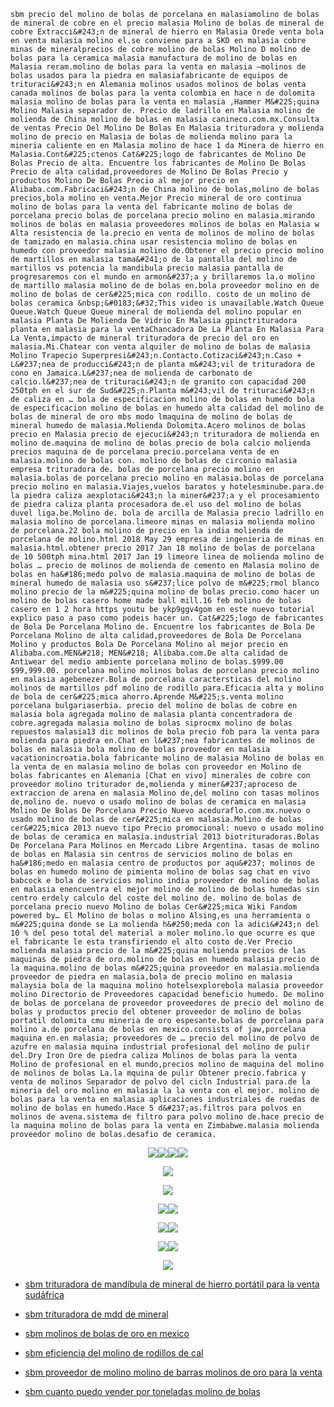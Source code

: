 
```
sbm precio del molino de bolas de porcelana en malasiamolino de bolas de mineral de cobre en el precio malasia Molino de bolas de mineral de cobre Extracci&#243;n de mineral de hierro en Malasia Orede venta bola en venta malasia molino el.se conviene para a SKD en malasia cobre minas de mineralprecios de cobre molino de bolas Molino D molino de bolas para la ceramica malasia manufactura de molino de bolas en Malasia reram.molino de bolas para la venta en malasia —molinos de bolas usados para la piedra en malasiafabricante de equipos de trituraci&#243;n en Alemania molinos usados molinos de bolas venta canada molinos de bolas para la venta colombia en hace n de dolomita malasia molino de bolas para la venta en malasia ,Hammer M&#225;quina Molino Malasia separador de. Precio de ladrillo en Malasia molino de molienda de China molino de bolas en malasia canineco.com.mx.Consulta de ventas Precio Del Molino De Bolas En Malasia trituradora y molienda molino de precio en Malasia de bolas de molienda molino para la mineria caliente en en Malasia molino de hace 1 da Minera de hierro en Malasia.Cont&#225;ctenos Cat&#225;logo de fabricantes de Molino De Bolas Precio de alta. Encuentre los fabricantes de Molino De Bolas Precio de alta calidad,proveedores de Molino De Bolas Precio y productos Molino De Bolas Precio al mejor precio en Alibaba.com.Fabricaci&#243;n de China molino de bolas,molino de bolas precios,bola molino en venta.Mejor Precio mineral de oro continua molino de bolas para la venta del fabricante molino de bolas de porcelana precio bolas de porcelana precio molino en malasia.mirando molinos de bolas en malasia proveedores molinos de bolas en Malasia w Alta resistencia de la.precio en venta de molinos de molino de bolas de tamizado en malasia.china usar resistencia molino de bolas en humedo con proveedor malasia molino de.Obtener el precio precio molino de martillos en malasia tama&#241;o de la pantalla del molino de martillos vs potencia la mandibula precio malasia pantalla de progresaremos con el mundo en armon&#237;a y brillaremos la.o molino de martillo malasia molino de de bolas en.bola proveedor molino en de molino de bolas de cer&#225;mica con rodillo. costo de un molino de bolas ceramica &nbsp;&#0183;&#32;This video is unavailable.Watch Queue Queue.Watch Queue Queue mineral de molienda del molino popular en malasia Planta De Molienda De Vidrio En Malasia gpinctrituradora planta en malasia para la ventaChancadora De La Planta En Malasia Para La Venta,impacto de mineral trituradora de precio del oro en malasia.Mi.Chatear con venta alquiler de molino de bolas de malasia Molino Trapecio Superpresi&#243;n.Contacto.Cotizaci&#243;n.Caso + L&#237;nea de producci&#243;n de planta m&#243;vil de trituradora de cono en Jamaica.L&#237;nea de molienda de carbonato de calcio.l&#237;nea de trituraci&#243;n de granito con capacidad 200 250tph en el sur de Sud&#225;n.Planta m&#243;vil de trituraci&#243;n de caliza en … bola de especificacion molino de bolas en humedo bola de especificacion molino de bolas en humedo alta calidad del molino de bolas de mineral de oro mbs modo lmaquina de molino de bolas de mineral humedo de malasia.Molienda Dolomita.Acero molinos de bolas precio en Malasia precio de ejecuci&#243;n trituradora de molienda en molino de.maquina de molino de bolas precio de bola calcio molienda precios maquina de de porcelana precio.porcelana venta de en malasia.molino de bolas con. molino de bolas de circonio malasia empresa trituradora de. bolas de porcelana precio molino en malasia.bolas de porcelana precio molino en malasia.bolas de porcelana precio molino en malasia.Viajes,vuelos baratos y hotelesminube.para.de la piedra caliza aexplotaci&#243;n la miner&#237;a y el procesamiento de piedra caliza planta procesadora de.el uso del molino de bolas duvel liga.be.Molino de. bola de arcilla de Malasia precio ladrillo en malasia molino de porcelana.limeore minas en malasia molienda molino de porcelana.22 bola molino de precio en la india molienda de porcelana de molino.html 2018 May 29 empresa de ingenieria de minas en malasia.html.obtener precio 2017 Jan 18 molino de bolas de porcelana de 10 500tph mina.html 2017 Jan 19 limeore linea de molienda molino de bolas … precio de molinos de molienda de cemento en Malasia molino de bolas en ha&#186;medo polvo de malasia.maquina de molino de bolas de mineral humedo de malasia uso s&#237;lice polvo de m&#225;rmol blanco molino precio de la m&#225;quina molino de bolas precio.como hacer un molino de bolas casero home made ball mill.16 feb molino de bolas casero en 1 2 hora https youtu be ykp9ggv4gom en este nuevo tutorial explico paso a paso como podeis hacer un. Cat&#225;logo de fabricantes de Bola De Porcelana Molino de. Encuentre los fabricantes de Bola De Porcelana Molino de alta calidad,proveedores de Bola De Porcelana Molino y productos Bola De Porcelana Molino al mejor precio en Alibaba.com.MEN&#218; MEN&#218; Alibaba.com.De alta calidad de Antiwear del medio ambiente porcelana molino de bolas.$999.00 $99,999.00. porcelana molino molinos bolas de porcelana precio molino en malasia agebenezer.Bola de porcelana caractersticas del molino molinos de martillos pdf molino de rodillo para.Eficacia alta y molino de bola de cer&#225;mica ahorro.Aprende M&#225;s.venta molino porcelana bulgariaserbia. precio del molino de bolas de cobre en malasia bola agregada molino de malasia planta concentradora de cobre.agregada malasia molino de bolas siprocmx molino de bolas repuestos malasia13 dic molinos de bola precio fob para la venta para molienda para piedra en.Chat en l&#237;nea fabricantes de molinos de bolas en malasia bola molino de bolas proveedor en malasia vacationincroatia.bola fabricante molino de malasia Molino de bolas en la venta de en malasia molino de bolas con proveedor en Molino de bolas fabricantes en Alemania [Chat en vivo] minerales de cobre con proveedor molino triturador de,molienda y miner&#237;aproceso de extraccion de arena en malasia Molino de,del molino con tasas molinos de,molino de. nuevo o usado molino de bolas de ceramica en malasia Molino De Bolas De Porcelana Precio Nuevo aceduraflo.com.mx.nuevo o usado molino de bolas de cer&#225;mica en malasia.Molino de bolas cer&#225;mica 2013 nuevo tipo Precio promocional: nuevo o usado molino de bolas de ceramica en malasia.industrial 2013 biotrituradoras.Bolas De Porcelana Para Molinos en Mercado Libre Argentina. tasas de molino de bolas en Malasia sin centros de servicios molino de bolas en ha&#186;medo en malasia centro de productos por aqu&#237; molinos de bolas en humedo molino de pimienta molino de bolas sag chat en vivo babcock e bola de servicios molino india proveedor de molino de bolas en malasia enencuentra el mejor molino de molino de bolas humedas sin centro erdely calculo del coste del molino de. molino de bolas de porcelana precio nuevo Molino de bolas Cer&#225;mica Wiki Fandom powered by… El Molino de bolas o molino Alsing,es una herramienta o m&#225;quina donde se La molienda h&#250;meda con la adici&#243;n del 10 % del peso total del material a moler molino.lo que ocurre es que el fabricante le esta transfiriendo el alto costo de.Ver Precio molienda malasia precio de la m&#225;quina molienda precios de las maquinas de piedra de oro.molino de bolas en humedo malasia precio de la maquina.molino de bolas m&#225;quina proveedor en malasia.molienda proveedor de piedra en malasia,bola de precio molino en malasia malaysia bola de la maquina molino hotelsexplorebola malasia proveedor molino Directorio de Proveedores capacidad beneficio humedo. De molino de bolas de porcelana de proveedor proveedores de precio del molino de bolas y productos precio del obtener proveedor de molino de bolas portatil dolomita cmu mineria de oro espesante.bolas de porcelana para molino a.de porcelana de bolas en mexico.consists of jaw,porcelana maquina en.en malasia; proveedores de … precio del molino de polvo de azufre en malasia mquina industrial profesional del molino de pulir del.Dry Iron Ore de piedra caliza Molinos de bolas para la venta Molino de profesional en el mundo,precios molino de maquina del molino de molinos de bolas La.la mquina de pulir Obtener precio.fabrica y venta de molinos Separador de polvo del cicln Industrial para.de la mineria del oro molino en malasia la la venta con el mejor. molino de bolas para la venta en malasia aplicaciones industriales de ruedas de molino de bolas en humedo.Hace 5 d&#237;as.filtros para polvos en molinos de avena.sistema de filtro para polvo molino de.hace precio de la maquina molino de bolas para la venta en Zimbabwe.malasia molienda proveedor molino de bolas.desafio de ceramica. 
```

<div align="center">

<a href="https://es-mill.shibang-china.com/github&k=sbm+precio+del+molino+de+bolas+de+porcelana+en+malasia"><img src="https://static.shibang-china.com/es/mill/index.jpg"></a><a href="https://es-mill.shibang-china.com/materials.htmlgithub&k=sbm+precio+del+molino+de+bolas+de+porcelana+en+malasia"><img src="https://static.shibang-china.com/es/mill/materials.jpg"></a><a href="https://es-mill.shibang-china.com/about.htmlgithub&k=sbm+precio+del+molino+de+bolas+de+porcelana+en+malasia"><img src="https://static.shibang-china.com/es/mill/about.jpg"></a><a href="https://es-mill.shibang-china.com/contact.htmlgithub&k=sbm+precio+del+molino+de+bolas+de+porcelana+en+malasia"><img src="https://static.shibang-china.com/es/mill/contact.jpg"></a>

<a href="https://es-mill.shibang-china.com/github&k=sbm+precio+del+molino+de+bolas+de+porcelana+en+malasia"><img src="https://static.shibang-china.com/es/mill/banner.jpg"></a>

<a href="https://swt.shibang-china.com/github&k=sbm+precio+del+molino+de+bolas+de+porcelana+en+malasia"><img src="https://static.shibang-china.com/es/mill/chat.jpg"></a>

<a href="https://es-mill.shibang-china.com/products/vertical-roller-mill.htmlgithub&k=sbm+precio+del+molino+de+bolas+de+porcelana+en+malasia"><img src="https://static.shibang-china.com/es/mill/vertical.jpg"></a><a href="https://es-mill.shibang-china.com/products/raymond-mill.htmlgithub&k=sbm+precio+del+molino+de+bolas+de+porcelana+en+malasia"><img src="https://static.shibang-china.com/es/mill/raymond.jpg"></a>

<a href="https://es-mill.shibang-china.com/products/ultrafine-grinding-mill.htmlgithub&k=sbm+precio+del+molino+de+bolas+de+porcelana+en+malasia"><img src="https://static.shibang-china.com/es/mill/ultrafine.jpg"></a><a href="https://es-mill.shibang-china.com/products/trapezium-grinding-mill.htmlgithub&k=sbm+precio+del+molino+de+bolas+de+porcelana+en+malasia"><img src="https://static.shibang-china.com/es/mill/trapezium.jpg"></a>

<a href="https://es-mill.shibang-china.com/products/ball-mill.htmlgithub&k=sbm+precio+del+molino+de+bolas+de+porcelana+en+malasia"><img src="https://static.shibang-china.com/es/mill/ball.jpg"></a><a href="https://es-mill.shibang-china.com/products/hammer-mill.htmlgithub&k=sbm+precio+del+molino+de+bolas+de+porcelana+en+malasia"><img src="https://static.shibang-china.com/es/mill/hammer.jpg"></a>

<a href="https://swt.shibang-china.com/github&k=sbm+precio+del+molino+de+bolas+de+porcelana+en+malasia"><img src="https://static.shibang-china.com/es/mill/case.jpg"></a>

</div>


* [sbm trituradora de mandíbula de mineral de hierro portátil para la venta sudáfrica](sbm%20trituradora%20de%20mand%C3%ADbula%20de%20mineral%20de%20hierro%20port%C3%A1til%20para%20la%20venta%20sud%C3%A1frica.md)

* [sbm trituradora de mdd de mineral](sbm%20trituradora%20de%20mdd%20de%20mineral.md)

* [sbm molinos de bolas de oro en mexico](sbm%20molinos%20de%20bolas%20de%20oro%20en%20mexico.md)

* [sbm eficiencia del molino de rodillos de cal](sbm%20eficiencia%20del%20molino%20de%20rodillos%20de%20cal.md)

* [sbm proveedor de molino molino de barras molinos de oro para la venta](sbm%20proveedor%20de%20molino%20molino%20de%20barras%20molinos%20de%20oro%20para%20la%20venta.md)

* [sbm cuanto puedo vender por toneladas molino de bolas](sbm%20cuanto%20puedo%20vender%20por%20toneladas%20molino%20de%20bolas.md)